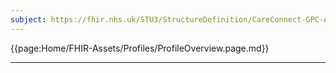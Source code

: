 ```yaml
---
subject: https://fhir.nhs.uk/STU3/StructureDefinition/CareConnect-GPC-AllergyIntolerance-1
---
```


{{page:Home/FHIR-Assets/Profiles/ProfileOverview.page.md}}

---